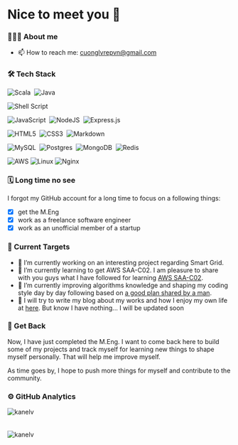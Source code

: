 # Nice to meet you 👋
### 👨🏻‍💻 About me
- 📫 How to reach me: cuonglvrepvn@gmail.com

### 🛠 Tech Stack
![Scala](https://img.shields.io/badge/scala-%23DC322F.svg?style=flat&logo=scala&logoColor=white)&nbsp;
![Java](https://img.shields.io/badge/java-%23ED8B00.svg?style=flat&logo=java&logoColor=white)&nbsp;

![Shell Script](https://img.shields.io/badge/shell_script-%23121011.svg?style=flat&logo=gnu-bash&logoColor=white)

![JavaScript](https://img.shields.io/badge/javascript-%23323330.svg?style=flat&logo=javascript&logoColor=%23F7DF1E)&nbsp;
![NodeJS](https://img.shields.io/badge/node.js-6DA55F?style=flat&logo=node.js&logoColor=white)&nbsp;
![Express.js](https://img.shields.io/badge/express.js-%23404d59.svg?style=flat&logo=express&logoColor=%2361DAFB)&nbsp;

![HTML5](https://img.shields.io/badge/html5-%23E34F26.svg?style=flat&logo=html5&logoColor=white)&nbsp;
![CSS3](https://img.shields.io/badge/css3-%231572B6.svg?style=flat&logo=css3&logoColor=white)&nbsp;
![Markdown](https://img.shields.io/badge/markdown-%23000000.svg?style=flat&logo=markdown&logoColor=white)&nbsp;

![MySQL](https://img.shields.io/badge/mysql-%2300f.svg?style=flat&logo=mysql&logoColor=white)&nbsp;
![Postgres](https://img.shields.io/badge/postgres-%23316192.svg?style=flat&logo=postgresql&logoColor=white)&nbsp;
![MongoDB](https://img.shields.io/badge/MongoDB-%234ea94b.svg?style=plastic&logo=mongodb&logoColor=white)&nbsp;
![Redis](https://img.shields.io/badge/redis-%23DD0031.svg?style=flat&logo=redis&logoColor=white)

![AWS](https://img.shields.io/badge/AWS-%23FF9900.svg?style=flat&logo=amazon-aws&logoColor=white)
![Linux](https://img.shields.io/badge/Linux-FCC624?style=flat&logo=linux&logoColor=black)
![Nginx](https://img.shields.io/badge/nginx-%23009639.svg?style=flat&logo=nginx&logoColor=white)

<!-- ![Kubernetes](https://img.shields.io/badge/kubernetes-%23326ce5.svg?style=flat&logo=kubernetes&logoColor=white) -->
<!-- ![Terraform](https://img.shields.io/badge/terraform-%235835CC.svg?style=flat&logo=terraform&logoColor=white) -->
### 🗓️ Long time no see
I forgot my GitHub account for a long time to focus on a following things:
- [x] get the M.Eng
- [x] work as a freelance software engineer
- [x] work as an unofficial member of a startup

### 🎯 Current Targets
- 🔭 I’m currently working on an interesting project regarding Smart Grid.
- 🌱 I’m currently learning to get AWS SAA-C02. I am pleasure to share with you guys what I have followed for learning [AWS SAA-C02](https://github.com/kanelv/AWS-SAA-C02-Course).
- 🌱 I’m currently improving algorithms knowledge and shaping my coding style day by day following based on [a good plan shared by a man](https://github.com/kanelv/coding-interview-university/tree/master).
- 🤔 I will try to write my blog about my works and how I enjoy my own life at [here](https://kanelv.github.io/). But know I have nothing... I will be updated soon
### 💪 Get Back

Now, I have just completed the M.Eng. I want to come back here to build some of my projects and track myself for learning new things to shape myself personally. That will help me improve myself.

As time goes by, I hope to push more things for myself and contribute to the community.
### ⚙️ GitHub Analytics
<div><img align="center" src="https://github-readme-stats.vercel.app/api/top-langs/?username=kanelv&layout=compact&hide=html&theme=tokyonight" alt="kanelv" /></div>
<br />
<br />
<div><img align="center" src="https://github-readme-stats.vercel.app/api?username=kanelv&show_icons=true&theme=tokyonight" alt="kanelv" /></div>
<!--
**kanelv/kanelv** is a ✨ _special_ ✨ repository because its `README.md` (this file) appears on your GitHub profile.

Here are some ideas to get you started:

- 🔭 I’m currently working on ...
- 🌱 I’m currently learning ...
- 👯 I’m looking to collaborate on ...
- 🤔 I’m looking for help with ...
- 💬 Ask me about ...
- 📫 How to reach me: cuonglvrepvn@gmail.com
- 😄 Pronouns: ...
- ⚡ Fun fact: ...
references:
Complete list of github markdown emoji markup
https://gist.github.com/rxaviers/7360908
markdown badges
https://github.com/Ileriayo/markdown-badges
-->
